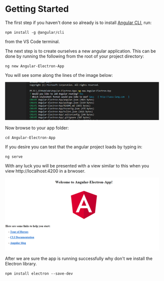 # Getting Started

The first step if you haven't done so already is to install [Angular CLI]("https://cli.angular.io/"), run:

`npm install ‐g @angular/cli`

from the VS Code terminal.

The next step is to create ourselves a new angular application. This can be done by running the following from the root of your project directory:

`ng new Angular-Electron-App`

You will see some along the lines of the image below:

![Alt](ng-new-app.png "ng new")

Now browse to your app folder:

`cd Angular-Electron-App`

If you desire you can test that the angular project loads by typing in:

`ng serve`

With any luck you will be presented with a view similar to this when you view http://localhost:4200 in a brwoser.

![Alt](ng-serve-new-app.png)

After we are sure the app is running successfully why don't we install the Electron library.

`npm install electron --save-dev`